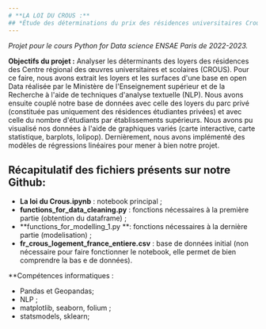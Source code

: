 ```yaml
---
# **LA LOI DU CROUS :**
## *Étude des déterminations du prix des résidences universitaires Crous et de leurs répartitions dans les départements*
---
```


*Projet pour le cours Python for Data science ENSAE Paris de 2022-2023.* 

**Objectifs du projet :** Analyser les déterminants des loyers des résidences des Centre régional des œuvres universitaires et scolaires (CROUS). Pour ce faire, nous avons extrait les loyers et les surfaces d'une base en open Data réalisée par le Ministère de l'Enseignement supérieur et de la Recherche à l'aide de techniques d'analyse textuelle (NLP). Nous avons ensuite couplé notre base de données avec celle des loyers du parc privé (constituée pas uniquement des résidences étudiantes privées) et avec celle du nombre d'étudiants par établissements supérieurs. Nous avons pu visualisé nos données à l'aide de graphiques variés (carte interactive, carte statistique, barplots, lolipop). Dernièrement, nous avons implémenté des modèles de régressions linéaires pour mener à bien notre projet. 

## Récapitulatif des fichiers présents sur notre Github: 
+ **La loi du Crous.ipynb** : notebook principal ;
+ **functions_for_data_cleaning.py** : fonctions nécessaires à la première partie (obtention du dataframe) ;
+ **functions_for_modelling_1.py **: fonctions nécessaires à la dernière partie (modelisation) ;
+ **fr_crous_logement_france_entiere.csv** : base de données initial (non nécessaire pour faire fonctionner le notebook, elle permet de bien comprendre la bas e de données). 

**Compétences informatiques : 
+ Pandas et Geopandas;
+ NLP ; 
+ matplotlib, seaborn, folium ; 
+ statsmodels, sklearn;



 



